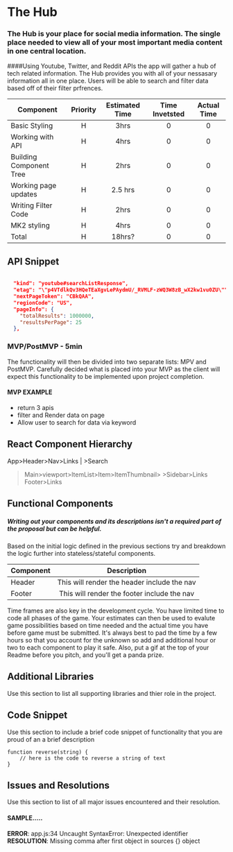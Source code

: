 # The Hub

### The Hub is your place for social media information. The single place needed to view all of your most important media content in one central location.

####Using Youtube, Twitter, and Reddit APIs the app will gather a hub of tech related information. The Hub provides you with all of your nessasary information all in one place. Users will be able to search and filter data based off of their filter prfrences.


| Component | Priority | Estimated Time | Time Invetsted | Actual Time |
| --- | :---: |  :---: | :---: | :---: |
| Basic Styling | H | 3hrs| 0 | 0 |
| Working with API | H | 4hrs| 0 | 0 |
| Building Component Tree | H | 2hrs | 0 | 0 |
| Working page updates | H | 2.5 hrs | 0 | 0 |
| Writing Filter Code | H | 2hrs | 0 | 0 |
| MK2 styling | H | 4hrs | 0 | 0 |
| Total | H | 18hrs?  | 0 | 0 |



## API Snippet

```JSON

  "kind": "youtube#searchListResponse",
  "etag": "\"p4VTdlkQv3HQeTEaXgvLePAydmU/_RVMLF-zWQ3W8zB_wX2kw1vu0ZU\"",
  "nextPageToken": "CBkQAA",
  "regionCode": "US",
  "pageInfo": {
    "totalResults": 1000000,
    "resultsPerPage": 25
  },
```

### MVP/PostMVP - 5min

The functionality will then be divided into two separate lists: MPV and PostMVP.  Carefully decided what is placed into your MVP as the client will expect this functionality to be implemented upon project completion.  

#### MVP EXAMPLE
- return 3 apis
- filter and Render data on page
- Allow user to search for data via keyword


## React Component Hierarchy

App>Header>Nav>Links
   |          >Search
   >Main>viewport>ItemList>Item>ItemThumbnail>
   	>Sidebar>Links
   >Footer>Links


## Functional Components
##### Writing out your components and its descriptions isn't a required part of the proposal but can be helpful.

Based on the initial logic defined in the previous sections try and breakdown the logic further into stateless/stateful components. 

| Component | Description | 
| --- | :---: |  
| Header | This will render the header include the nav | 
| Footer | This will render the footer include the nav | 


Time frames are also key in the development cycle.  You have limited time to code all phases of the game.  Your estimates can then be used to evalute game possibilities based on time needed and the actual time you have before game must be submitted. It's always best to pad the time by a few hours so that you account for the unknown so add and additional hour or two to each component to play it safe. Also, put a gif at the top of your Readme before you pitch, and you'll get a panda prize.



## Additional Libraries
 Use this section to list all supporting libraries and thier role in the project. 

## Code Snippet

Use this section to include a brief code snippet of functionality that you are proud of an a brief description  

```
function reverse(string) {
	// here is the code to reverse a string of text
}
```

## Issues and Resolutions
 Use this section to list of all major issues encountered and their resolution.

#### SAMPLE.....
**ERROR**: app.js:34 Uncaught SyntaxError: Unexpected identifier                                
**RESOLUTION**: Missing comma after first object in sources {} object

